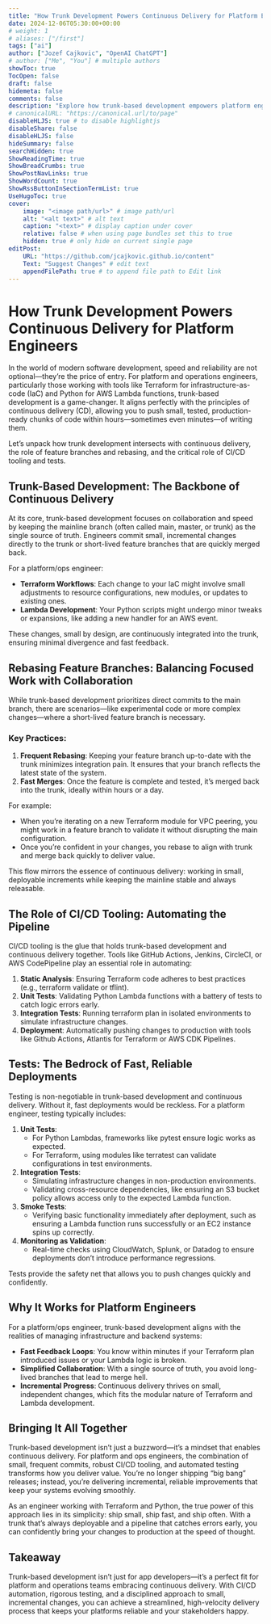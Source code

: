 ```yaml
---
title: "How Trunk Development Powers Continuous Delivery for Platform Engineers"
date: 2024-12-06T05:30:00+00:00
# weight: 1
# aliases: ["/first"]
tags: ["ai"]
author: ["Jozef Cajkovic", "OpenAI ChatGPT"]
# author: ["Me", "You"] # multiple authors
showToc: true
TocOpen: false
draft: false
hidemeta: false
comments: false
description: "Explore how trunk-based development empowers platform engineers to achieve continuous delivery, focusing on the integration of small, incremental changes and the role of CI/CD tooling."
# canonicalURL: "https://canonical.url/to/page"
disableHLJS: true # to disable highlightjs
disableShare: false
disableHLJS: false
hideSummary: false
searchHidden: true
ShowReadingTime: true
ShowBreadCrumbs: true
ShowPostNavLinks: true
ShowWordCount: true
ShowRssButtonInSectionTermList: true
UseHugoToc: true
cover:
    image: "<image path/url>" # image path/url
    alt: "<alt text>" # alt text
    caption: "<text>" # display caption under cover
    relative: false # when using page bundles set this to true
    hidden: true # only hide on current single page
editPost:
    URL: "https://github.com/jcajkovic.github.io/content"
    Text: "Suggest Changes" # edit text
    appendFilePath: true # to append file path to Edit link
---
```


# How Trunk Development Powers Continuous Delivery for Platform Engineers

In the world of modern software development, speed and reliability are not optional—they’re the price of entry. For platform and operations engineers, particularly those working with tools like Terraform for infrastructure-as-code (IaC) and Python for AWS Lambda functions, trunk-based development is a game-changer. It aligns perfectly with the principles of continuous delivery (CD), allowing you to push small, tested, production-ready chunks of code within hours—sometimes even minutes—of writing them.

Let’s unpack how trunk development intersects with continuous delivery, the role of feature branches and rebasing, and the critical role of CI/CD tooling and tests.

## Trunk-Based Development: The Backbone of Continuous Delivery

At its core, trunk-based development focuses on collaboration and speed by keeping the mainline branch (often called main, master, or trunk) as the single source of truth. Engineers commit small, incremental changes directly to the trunk or short-lived feature branches that are quickly merged back.

For a platform/ops engineer:

- **Terraform Workflows**: Each change to your IaC might involve small adjustments to resource configurations, new modules, or updates to existing ones.
- **Lambda Development**: Your Python scripts might undergo minor tweaks or expansions, like adding a new handler for an AWS event.

These changes, small by design, are continuously integrated into the trunk, ensuring minimal divergence and fast feedback.

## Rebasing Feature Branches: Balancing Focused Work with Collaboration

While trunk-based development prioritizes direct commits to the main branch, there are scenarios—like experimental code or more complex changes—where a short-lived feature branch is necessary.

### Key Practices:

1. **Frequent Rebasing**: Keeping your feature branch up-to-date with the trunk minimizes integration pain. It ensures that your branch reflects the latest state of the system.
2. **Fast Merges**: Once the feature is complete and tested, it’s merged back into the trunk, ideally within hours or a day.

For example:

- When you’re iterating on a new Terraform module for VPC peering, you might work in a feature branch to validate it without disrupting the main configuration.
- Once you’re confident in your changes, you rebase to align with trunk and merge back quickly to deliver value.

This flow mirrors the essence of continuous delivery: working in small, deployable increments while keeping the mainline stable and always releasable.

## The Role of CI/CD Tooling: Automating the Pipeline

CI/CD tooling is the glue that holds trunk-based development and continuous delivery together. Tools like GitHub Actions, Jenkins, CircleCI, or AWS CodePipeline play an essential role in automating:

1. **Static Analysis**: Ensuring Terraform code adheres to best practices (e.g., terraform validate or tflint).
2. **Unit Tests**: Validating Python Lambda functions with a battery of tests to catch logic errors early.
3. **Integration Tests**: Running terraform plan in isolated environments to simulate infrastructure changes.
4. **Deployment**: Automatically pushing changes to production with tools like Github Actions, Atlantis for Terraform or AWS CDK Pipelines.

## Tests: The Bedrock of Fast, Reliable Deployments

Testing is non-negotiable in trunk-based development and continuous delivery. Without it, fast deployments would be reckless. For a platform engineer, testing typically includes:

1. **Unit Tests**:
   - For Python Lambdas, frameworks like pytest ensure logic works as expected.
   - For Terraform, using modules like terratest can validate configurations in test environments.
2. **Integration Tests**:
   - Simulating infrastructure changes in non-production environments.
   - Validating cross-resource dependencies, like ensuring an S3 bucket policy allows access only to the expected Lambda function.
3. **Smoke Tests**:
   - Verifying basic functionality immediately after deployment, such as ensuring a Lambda function runs successfully or an EC2 instance spins up correctly.
4. **Monitoring as Validation**:
   - Real-time checks using CloudWatch, Splunk, or Datadog to ensure deployments don’t introduce performance regressions.

Tests provide the safety net that allows you to push changes quickly and confidently.

## Why It Works for Platform Engineers

For a platform/ops engineer, trunk-based development aligns with the realities of managing infrastructure and backend systems:

- **Fast Feedback Loops**: You know within minutes if your Terraform plan introduced issues or your Lambda logic is broken.
- **Simplified Collaboration**: With a single source of truth, you avoid long-lived branches that lead to merge hell.
- **Incremental Progress**: Continuous delivery thrives on small, independent changes, which fits the modular nature of Terraform and Lambda development.

## Bringing It All Together

Trunk-based development isn’t just a buzzword—it’s a mindset that enables continuous delivery. For platform and ops engineers, the combination of small, frequent commits, robust CI/CD tooling, and automated testing transforms how you deliver value. You’re no longer shipping “big bang” releases; instead, you’re delivering incremental, reliable improvements that keep your systems evolving smoothly.

As an engineer working with Terraform and Python, the true power of this approach lies in its simplicity: ship small, ship fast, and ship often. With a trunk that’s always deployable and a pipeline that catches errors early, you can confidently bring your changes to production at the speed of thought.

## Takeaway

Trunk-based development isn’t just for app developers—it’s a perfect fit for platform and operations teams embracing continuous delivery. With CI/CD automation, rigorous testing, and a disciplined approach to small, incremental changes, you can achieve a streamlined, high-velocity delivery process that keeps your platforms reliable and your stakeholders happy.